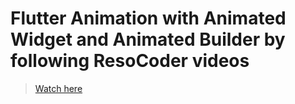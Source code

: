 # Flutter Animation with Animated Widget and Animated Builder by following ResoCoder videos

> [Watch here](https://youtu.be/kAwbt8HUOZ4)

